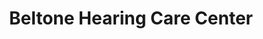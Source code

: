 ---
title: "Beltone Hearing Care Center"
url: /martinsburg/beltone-hearing-care-center/
shop: Hörgeräte
---